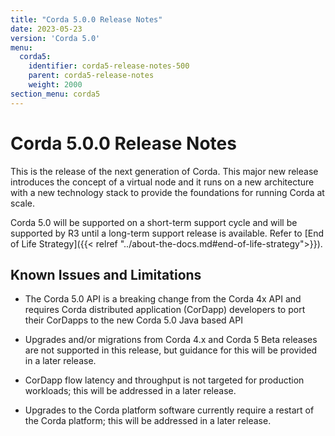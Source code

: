 ```yaml
---
title: "Corda 5.0.0 Release Notes"
date: 2023-05-23
version: 'Corda 5.0'
menu:
  corda5:
    identifier: corda5-release-notes-500
    parent: corda5-release-notes
    weight: 2000
section_menu: corda5
---
```

# Corda 5.0.0 Release Notes
This is the release of the next generation of Corda. This major new release introduces the concept of a virtual node and it runs on a new architecture with a new technology stack to provide the foundations for running Corda at scale. 

Corda 5.0 will be supported on a short-term support cycle and will be supported by R3 until a long-term support release is available. Refer to [End of Life Strategy]({{< relref "../about-the-docs.md#end-of-life-strategy">}}).

## Known Issues and Limitations

* The Corda 5.0 API is a breaking change from the Corda 4x API and requires Corda distributed application (CorDapp) developers to port their CorDapps to the new Corda 5.0 Java based API

* Upgrades and/or migrations from Corda 4.x and Corda 5 Beta releases are not supported in this release, but guidance for this will be provided in a later release.

* CorDapp flow latency and throughput is not targeted for production workloads; this will be addressed in a later release.

* Upgrades to the Corda platform software currently require a restart of the Corda platform; this will be addressed in a later release.